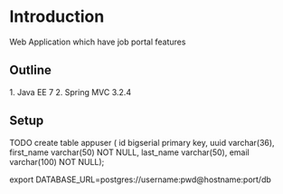 <h1>Introduction</h1>
Web Application which have job portal features

<h2>Outline</h2>
1. Java EE 7
2. Spring MVC 3.2.4

<h2>Setup</h2>
TODO
create table appuser ( id bigserial primary key, uuid varchar(36), first_name varchar(50) NOT NULL, last_name varchar(50), email varchar(100) NOT NULL);


export DATABASE_URL=postgres://username:pwd@hostname:port/db
